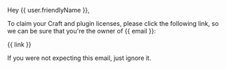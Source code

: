 Hey {{ user.friendlyName }},

To claim your Craft and plugin licenses, please click the following link, so we can be sure that you're the owner of {{ email }}:

{{ link }}

If you were not expecting this email, just ignore it.
